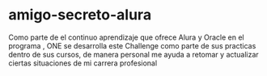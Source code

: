 # amigo-secreto-alura
Como parte de el continuo aprendizaje que ofrece Alura y Oracle en el programa , ONE se desarrolla este Challenge como parte de sus practicas dentro de sus cursos, de manera personal me ayuda a retomar y actualizar ciertas situaciones de mi carrera profesional